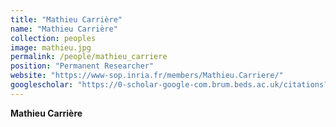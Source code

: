 ```yaml
---
title: "Mathieu Carrière"
name: "Mathieu Carrière"
collection: peoples
image: mathieu.jpg
permalink: /people/mathieu_carriere
position: "Permanent Researcher"
website: "https://www-sop.inria.fr/members/Mathieu.Carriere/"
googlescholar: "https://0-scholar-google-com.brum.beds.ac.uk/citations?user=K4B97dMAAAAJ&hl=en"
---
```


**Mathieu Carrière**
